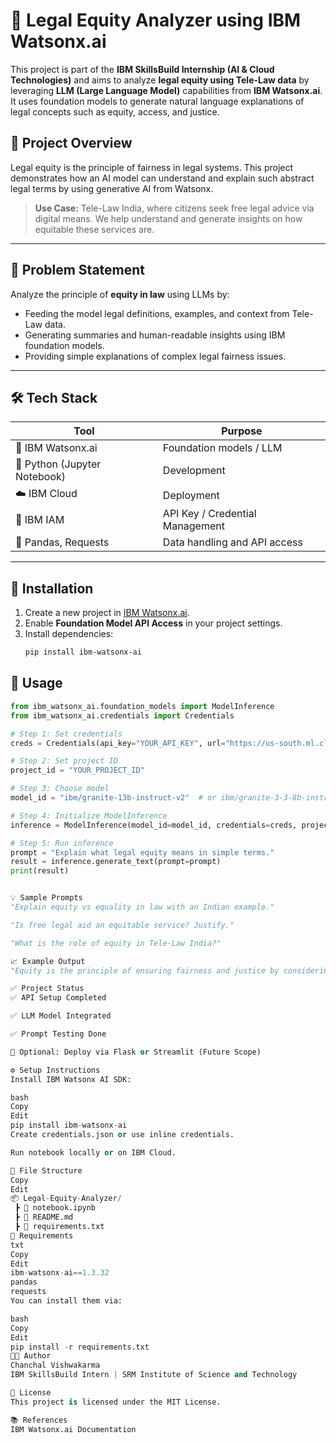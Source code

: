 # 🧠 Legal Equity Analyzer using IBM Watsonx.ai

This project is part of the **IBM SkillsBuild Internship (AI & Cloud Technologies)** and aims to analyze **legal equity using Tele-Law data** by leveraging **LLM (Large Language Model)** capabilities from **IBM Watsonx.ai**. It uses foundation models to generate natural language explanations of legal concepts such as equity, access, and justice.

## 🚀 Project Overview

Legal equity is the principle of fairness in legal systems. This project demonstrates how an AI model can understand and explain such abstract legal terms by using generative AI from Watsonx.

> **Use Case:** Tele-Law India, where citizens seek free legal advice via digital means. We help understand and generate insights on how equitable these services are.

---

## 📌 Problem Statement

Analyze the principle of **equity in law** using LLMs by:
- Feeding the model legal definitions, examples, and context from Tele-Law data.
- Generating summaries and human-readable insights using IBM foundation models.
- Providing simple explanations of complex legal fairness issues.

---

## 🛠️ Tech Stack

| Tool | Purpose |
|------|---------|
| 🧠 IBM Watsonx.ai | Foundation models / LLM |
| 🐍 Python (Jupyter Notebook) | Development |
| ☁️ IBM Cloud | Deployment |
| 🔐 IBM IAM | API Key / Credential Management |
| 📝 Pandas, Requests | Data handling and API access |

---

## 🔧 Installation

1. Create a new project in [IBM Watsonx.ai](https://dataplatform.cloud.ibm.com).
2. Enable **Foundation Model API Access** in your project settings.
3. Install dependencies:
   ```bash
   pip install ibm-watsonx-ai

## 🧩 Usage

```python
from ibm_watsonx_ai.foundation_models import ModelInference
from ibm_watsonx_ai.credentials import Credentials

# Step 1: Set credentials
creds = Credentials(api_key="YOUR_API_KEY", url="https://us-south.ml.cloud.ibm.com")

# Step 2: Set project ID
project_id = "YOUR_PROJECT_ID"

# Step 3: Choose model
model_id = "ibm/granite-13b-instruct-v2"  # or ibm/granite-3-3-8b-instruct (recommended)

# Step 4: Initialize ModelInference
inference = ModelInference(model_id=model_id, credentials=creds, project_id=project_id)

# Step 5: Run inference
prompt = "Explain what legal equity means in simple terms."
result = inference.generate_text(prompt=prompt)
print(result)


💡 Sample Prompts
"Explain equity vs equality in law with an Indian example."

"Is free legal aid an equitable service? Justify."

"What is the role of equity in Tele-Law India?"

📈 Example Output
"Equity is the principle of ensuring fairness and justice by considering individual needs or circumstances, especially when strict application of the law may cause harm or inequality..."

✅ Project Status
✅ API Setup Completed

✅ LLM Model Integrated

✅ Prompt Testing Done

🔄 Optional: Deploy via Flask or Streamlit (Future Scope)

⚙️ Setup Instructions
Install IBM Watsonx AI SDK:

bash
Copy
Edit
pip install ibm-watsonx-ai
Create credentials.json or use inline credentials.

Run notebook locally or on IBM Cloud.

📁 File Structure
Copy
Edit
📦 Legal-Equity-Analyzer/
 ┣ 📜 notebook.ipynb
 ┣ 📜 README.md
 ┣ 📜 requirements.txt
🧪 Requirements
txt
Copy
Edit
ibm-watsonx-ai==1.3.32
pandas
requests
You can install them via:

bash
Copy
Edit
pip install -r requirements.txt
👩‍💻 Author
Chanchal Vishwakarma
IBM SkillsBuild Intern | SRM Institute of Science and Technology

📄 License
This project is licensed under the MIT License.

📚 References
IBM Watsonx.ai Documentation
